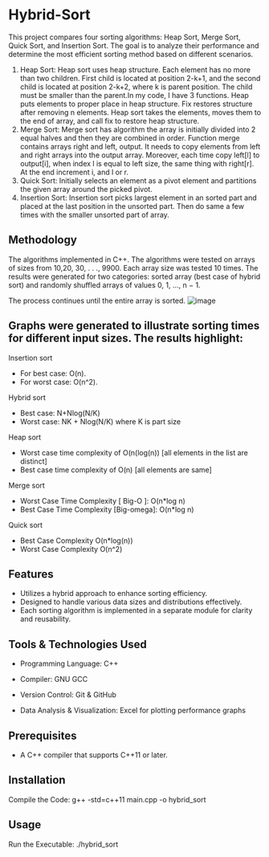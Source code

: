 # Hybrid-Sort

This project compares four sorting algorithms: Heap Sort, Merge Sort, Quick Sort, and Insertion Sort. The goal is to analyze their performance and determine the most efficient sorting method based on different scenarios.
1. Heap Sort:
Heap sort uses heap structure. Each element  has  no more than two children. First child is located at position 2-k+1, and the second child is located at position 2-k+2, where k is parent position. The child must be smaller than  the parent.In my code, I have 3 functions. Heap puts elements to proper place in heap structure. Fix restores structure after removing n elements. Heap sort takes the elements, moves them to the end of array, and call fix to restore heap structure.
2. Merge Sort:
Merge sort has algorithm the array is initially divided into 2 equal halves and then they are combined in order. Function merge contains arrays right and left, output. It needs to copy elements from left and right arrays into the output array. Moreover, each time copy left[l] to output[i], when index l is equal to left size, the same thing with right[r].  At the end increment i, and l or r. 
3. Quick Sort:
Initially selects an element as a pivot element and partitions the given array around the picked pivot.
4. Insertion Sort:
Insertion sort picks largest element in an sorted part and placed at the last position in the unsorted part. Then do same a few times with the smaller unsorted part of array.

## Methodology 
The algorithms implemented in C++.  The algorithms were tested on arrays of sizes from 10,20, 30, . . ., 9900. Each array size was tested 10 times. The results were generated for two categories: sorted array (best case of hybrid sort) and randomly shuffled arrays of values 0, 1, ..., n − 1.

The process continues until the entire array is sorted.
![image](https://github.com/user-attachments/assets/dfc266e4-b594-48f1-9082-2c9e00c22af6)

## Graphs were generated to illustrate sorting times for different input sizes. The results highlight:

Insertion sort
- For best case: O(n).
- For worst case: O(n^2). 

Hybrid sort
- Best case:  N+Nlog(N/K)  
- Worst case: NK + Nlog(N/K) 
where K is part size

Heap sort
- Worst case time complexity of O(n(log(n)) [all elements in the list are distinct] 
- Best case time complexity of O(n) [all elements are same]

Merge sort
- Worst Case Time Complexity [ Big-O ]: O(n*log n)
- Best Case Time Complexity [Big-omega]: O(n*log n)

Quick sort
- Best Case Complexity O(n*log(n))
- Worst Case Complexity O(n^2)


## Features

-  Utilizes a hybrid approach to enhance sorting efficiency.
-  Designed to handle various data sizes and distributions effectively.
-  Each sorting algorithm is implemented in a separate module for clarity and reusability.

## Tools & Technologies Used

- Programming Language: C++

- Compiler: GNU GCC 

- Version Control: Git & GitHub

- Data Analysis & Visualization: Excel for plotting performance graphs

## Prerequisites

- A C++ compiler that supports C++11 or later.

## Installation
Compile the Code:
g++ -std=c++11 main.cpp -o hybrid_sort

## Usage
Run the Executable:
./hybrid_sort


